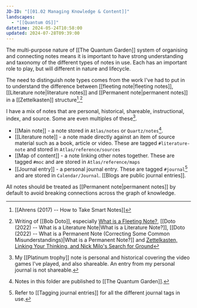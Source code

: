 ```yaml
---
JD-ID: "[[01.02 Managing Knowledge & Content]]"
landscapes:
  - "[[Quantum OS]]"
datetime: 2024-05-24T10:58:00
updated: 2024-07-28T09:39:00
---
```

The multi-purpose nature of [[The Quantum Garden]] system of organising and connecting notes means it is important to have strong understanding and taxonomy of the different types of notes in use. Each has an important role to play, but will different in nature and lifecycle.

The need to distinguish note types comes from the work I've had to put in to understand the difference between [[fleeting note|fleeting notes]], [[Literature note|literature notes]] and [[Permanent note|permanent notes]] in a [[Zettelkasten]] structure[^1],[^2]

I have a mix of notes that are personal, historical, shareable, instructional, index, and source. Some are even multiples of these[^3]. 

- [[Main note]] - a note stored in `Atlas/notes` or `Quartz/notes`[^quartz]. 
- [[Literature note]]  - a note made directly against an item of source material such as a book, article or video. These are tagged `#literature-note` and stored in `Atlas/reference/sources`
- [[Map of content]] - a note linking other notes together. These are tagged `#moc` and are stored in `Atlas/reference/maps`
- [[Journal entry]] - a personal journal entry. These are tagged `#journal`[^journaltags]  and are stored in `Calendar/Journal`. [[Blogs are public journal entries]].

All notes should be treated as [[Permanent note|permanent notes]] by default to avoid breaking connections across the graph of knowledge.

[^1]: [[Ahrens (2017) -- How to Take Smart Notes]]
[^2]: Writing of [[Bob Doto]], especially [What is a Fleeting Note?](https://writing.bobdoto.computer/what-is-a-fleeting-note/), [[Doto (2022) -- What is a Literature Note|What is a Literature Note?]], [[Doto (2022) -- What is a Permanent Note (Correcting Some Common Misunderstandings)|What is a Permanent Note?]] and [Zettelkasten, Linking Your Thinking, and Nick Milo's Search for Ground](https://writing.bobdoto.computer/zettelkasten-linking-your-thinking-and-nick-milos-search-for-ground/)
[^3]: My [[Platinum trophy]] note is personal and historical covering the video games I've played, and also shareable. An entry from my personal journal is not shareable.
[^journaltags]: Refer to [[Tagging journal entries]] for all the different journal tags in use.
[^4]:  [[Doto (2023) -- Using Diaries and Journals as Source Material for Zettelkasten Notes]]
[^quartz]: Notes in this folder are published to [[The Quantum Garden]].